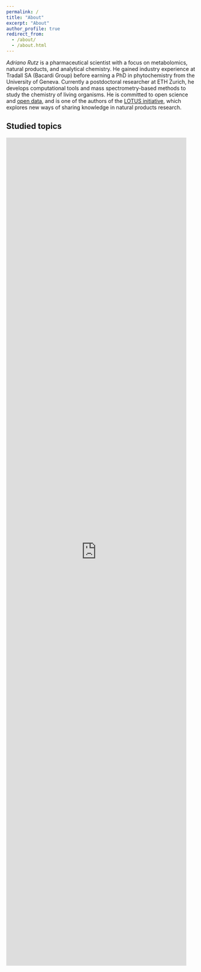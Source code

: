```yaml
---
permalink: /
title: "About"
excerpt: "About"
author_profile: true
redirect_from: 
  - /about/
  - /about.html
---
```


*Adriano Rutz* is a pharmaceutical scientist with a focus on metabolomics, natural products, and analytical chemistry.
He gained industry experience at Tradall SA (Bacardi Group) before earning a PhD in phytochemistry from the University of Geneva.
Currently a postdoctoral researcher at ETH Zurich, he develops computational tools and mass spectrometry-based methods to study the chemistry of living organisms.
He is committed to open science and [open data](https://akademien-schweiz.ch/en/current/news/adriano-rutz-gewinnt-ersten-schweizer-ord-preis), and is one of the authors of the [LOTUS initiative](https://doi.org/10.7554/eLife.70780), which explores new ways of sharing knowledge in natural products research.

## Studied topics

<iframe style="width: 50vw; height: 55vh; border: none;" title="Wikidata query of research topics" src="https://query.wikidata.org/embed.html#%23%2B%20summary%3A%20Author%27s%20topic%20of%20expertise%0A%23%2B%20description%3A%20Author%27s%20topic%20of%20expertise%0A%23%2B%20endpoint%3A%20https%3A%2F%2Fquery.wikidata.org%2Fbigdata%2Fnamespace%2Fwdq%2Fsparql%0A%23%2B%20pagination%3A%20100%0A%23%2B%20method%3A%20GET%0A%23%2B%20tags%3A%0A%23%2B%20%20%20-%20Authors%0A%0APREFIX%20wdt%3A%20%3Chttp%3A%2F%2Fwww.wikidata.org%2Fprop%2Fdirect%2F%3E%0APREFIX%20wikibase%3A%20%3Chttp%3A%2F%2Fwikiba.se%2Fontology%23%3E%0APREFIX%20bd%3A%20%3Chttp%3A%2F%2Fwww.bigdata.com%2Frdf%23%3E%0APREFIX%20hint%3A%20%3Chttp%3A%2F%2Fwww.bigdata.com%2FqueryHints%23%3E%0A%23defaultView%3ABubbleChart%0APREFIX%20target%3A%20%3Chttp%3A%2F%2Fwww.wikidata.org%2Fentity%2FQ97455964%3E%0ASELECT%20%3Fscore%20%3Ftopic%20%3FtopicLabel%20WHERE%20%7B%0A%20%20%7B%0A%20%20%20%20SELECT%20%28SUM%28%3Fscore_%29%20AS%20%3Fscore%29%20%3Ftopic%20WHERE%20%7B%0A%20%20%20%20%20%20%7B%20SELECT%20%2864%20%20AS%20%3Fscore_%29%20%3Ftopic%20WHERE%20%7B%20target%3A%20wdt%3AP101%20%3Ftopic.%20%7D%20%7D%0A%20%20%20%20%20%20UNION%0A%20%20%20%20%20%20%7B%20SELECT%20%2832%20%20AS%20%3Fscore_%29%20%3Ftopic%20WHERE%20%7B%20target%3A%20%28wdt%3AP101%2Fwdt%3AP279%29%20%3Ftopic.%20%7D%20%7D%0A%20%20%20%20%20%20UNION%0A%20%20%20%20%20%20%7B%20SELECT%20%2816%20%20AS%20%3Fscore_%29%20%3Ftopic%20WHERE%20%7B%20target%3A%20%28wdt%3AP101%2Fwdt%3AP279%2Fwdt%3AP279%29%20%3Ftopic.%20%7D%20%7D%0A%20%20%20%20%20%20UNION%0A%20%20%20%20%20%20%7B%0A%20%20%20%20%20%20%20%20SERVICE%20%3Chttps%3A%2F%2Fquery-scholarly.wikidata.org%2Fsparql%3E%20%7B%0A%20%20%20%20%20%20%20%20%20%20SELECT%20%2832%20%20AS%20%3Fscore_%29%20%3Ftopic%20WHERE%20%7B%0A%20%20%20%20%20%20%20%20%20%20%20%20%3Fwork%20wdt%3AP50%20target%3A%3B%0A%20%20%20%20%20%20%20%20%20%20%20%20%20%20wdt%3AP921%20%3Ftopic.%0A%20%20%20%20%20%20%20%20%20%20%7D%0A%20%20%20%20%20%20%20%20%7D%0A%20%20%20%20%20%20%7D%0A%20%20%20%20%20%20UNION%0A%20%20%20%20%20%20%7B%0A%20%20%20%20%20%20%20%20SERVICE%20%3Chttps%3A%2F%2Fquery-scholarly.wikidata.org%2Fsparql%3E%20%7B%0A%20%20%20%20%20%20%20%20%20%20SELECT%20%2816%20%20AS%20%3Fscore_%29%20%3Ftopic%20WHERE%20%7B%0A%20%20%20%20%20%20%20%20%20%20%20%20%3Fwork%20wdt%3AP50%20target%3A%3B%0A%20%20%20%20%20%20%20%20%20%20%20%20%20%20%28wdt%3AP921%2Fwdt%3AP279%29%20%3Ftopic.%0A%20%20%20%20%20%20%20%20%20%20%7D%0A%20%20%20%20%20%20%20%20%7D%0A%20%20%20%20%20%20%7D%0A%20%20%20%20%20%20UNION%0A%20%20%20%20%20%20%7B%0A%20%20%20%20%20%20%20%20SERVICE%20%3Chttps%3A%2F%2Fquery-scholarly.wikidata.org%2Fsparql%3E%20%7B%0A%20%20%20%20%20%20%20%20%20%20SELECT%20%288%20%20AS%20%3Fscore_%29%20%3Ftopic%20WHERE%20%7B%0A%20%20%20%20%20%20%20%20%20%20%20%20%3Fwork%20wdt%3AP50%20target%3A%3B%0A%20%20%20%20%20%20%20%20%20%20%20%20%20%20%28wdt%3AP921%2Fwdt%3AP279%2Fwdt%3AP279%29%20%3Ftopic.%0A%20%20%20%20%20%20%20%20%20%20%7D%0A%20%20%20%20%20%20%20%20%7D%0A%20%20%20%20%20%20%7D%0A%20%20%20%20%20%20UNION%0A%20%20%20%20%20%20%7B%0A%20%20%20%20%20%20%20%20SERVICE%20%3Chttps%3A%2F%2Fquery-scholarly.wikidata.org%2Fsparql%3E%20%7B%0A%20%20%20%20%20%20%20%20%20%20SELECT%20%2816%20%20AS%20%3Fscore_%29%20%3Ftopic%20WHERE%20%7B%0A%20%20%20%20%20%20%20%20%20%20%20%20%3Fwork%20wdt%3AP50%20target%3A%3B%0A%20%20%20%20%20%20%20%20%20%20%20%20%20%20wdt%3AP4510%20%3Ftopic.%0A%20%20%20%20%20%20%20%20%20%20%7D%0A%20%20%20%20%20%20%20%20%7D%0A%20%20%20%20%20%20%7D%0A%20%20%20%20%20%20UNION%0A%20%20%20%20%20%20%7B%0A%20%20%20%20%20%20%20%20SERVICE%20%3Chttps%3A%2F%2Fquery-scholarly.wikidata.org%2Fsparql%3E%20%7B%0A%20%20%20%20%20%20%20%20%20%20SELECT%20%288%20%20AS%20%3Fscore_%29%20%3Ftopic%20WHERE%20%7B%0A%20%20%20%20%20%20%20%20%20%20%20%20%3Fwork%20wdt%3AP50%20target%3A%3B%0A%20%20%20%20%20%20%20%20%20%20%20%20%20%20%28wdt%3AP4510%2Fwdt%3AP279%29%20%3Ftopic.%0A%20%20%20%20%20%20%20%20%20%20%7D%0A%20%20%20%20%20%20%20%20%7D%0A%20%20%20%20%20%20%7D%0A%20%20%20%20%20%20UNION%0A%20%20%20%20%20%20%7B%0A%20%20%20%20%20%20%20%20SERVICE%20%3Chttps%3A%2F%2Fquery-scholarly.wikidata.org%2Fsparql%3E%20%7B%0A%20%20%20%20%20%20%20%20%20%20SELECT%20%284%20%20AS%20%3Fscore_%29%20%3Ftopic%20WHERE%20%7B%0A%20%20%20%20%20%20%20%20%20%20%20%20%3Fwork%20wdt%3AP50%20target%3A%3B%0A%20%20%20%20%20%20%20%20%20%20%20%20%20%20%28wdt%3AP4510%2Fwdt%3AP279%2Fwdt%3AP279%29%20%3Ftopic.%0A%20%20%20%20%20%20%20%20%20%20%7D%0A%20%20%20%20%20%20%20%20%7D%0A%20%20%20%20%20%20%7D%0A%20%20%20%20%20%20UNION%0A%20%20%20%20%20%20%7B%0A%20%20%20%20%20%20%20%20SELECT%20%2832%20%20AS%20%3Fscore_%29%20%3Ftopic%20WHERE%20%7B%0A%20%20%20%20%20%20%20%20%20%20%3Fwork%20wdt%3AP50%20target%3A%3B%0A%20%20%20%20%20%20%20%20%20%20%20%20wdt%3AP921%20%3Ftopic.%0A%20%20%20%20%20%20%20%20%7D%0A%20%20%20%20%20%20%7D%0A%20%20%20%20%20%20UNION%0A%20%20%20%20%20%20%7B%0A%20%20%20%20%20%20%20%20SELECT%20%2816%20%20AS%20%3Fscore_%29%20%3Ftopic%20WHERE%20%7B%0A%20%20%20%20%20%20%20%20%20%20%3Fwork%20wdt%3AP50%20target%3A%3B%0A%20%20%20%20%20%20%20%20%20%20%20%20%28wdt%3AP921%2Fwdt%3AP279%29%20%3Ftopic.%0A%20%20%20%20%20%20%20%20%7D%0A%20%20%20%20%20%20%7D%0A%20%20%20%20%20%20UNION%0A%20%20%20%20%20%20%7B%0A%20%20%20%20%20%20%20%20SELECT%20%288%20%20AS%20%3Fscore_%29%20%3Ftopic%20WHERE%20%7B%0A%20%20%20%20%20%20%20%20%20%20%3Fwork%20wdt%3AP50%20target%3A%3B%0A%20%20%20%20%20%20%20%20%20%20%20%20%28wdt%3AP921%2Fwdt%3AP279%2Fwdt%3AP279%29%20%3Ftopic.%0A%20%20%20%20%20%20%20%20%7D%0A%20%20%20%20%20%20%7D%0A%20%20%20%20%20%20UNION%0A%20%20%20%20%20%20%7B%0A%20%20%20%20%20%20%20%20SELECT%20%2816%20%20AS%20%3Fscore_%29%20%3Ftopic%20WHERE%20%7B%0A%20%20%20%20%20%20%20%20%20%20%3Fwork%20wdt%3AP50%20target%3A%3B%0A%20%20%20%20%20%20%20%20%20%20%20%20wdt%3AP4510%20%3Ftopic.%0A%20%20%20%20%20%20%20%20%7D%0A%20%20%20%20%20%20%7D%0A%20%20%20%20%20%20UNION%0A%20%20%20%20%20%20%7B%0A%20%20%20%20%20%20%20%20SELECT%20%288%20%20AS%20%3Fscore_%29%20%3Ftopic%20WHERE%20%7B%0A%20%20%20%20%20%20%20%20%20%20%3Fwork%20wdt%3AP50%20target%3A%3B%0A%20%20%20%20%20%20%20%20%20%20%20%20%28wdt%3AP4510%2Fwdt%3AP279%29%20%3Ftopic.%0A%20%20%20%20%20%20%20%20%7D%0A%20%20%20%20%20%20%7D%0A%20%20%20%20%20%20UNION%0A%20%20%20%20%20%20%7B%0A%20%20%20%20%20%20%20%20SELECT%20%284%20%20AS%20%3Fscore_%29%20%3Ftopic%20WHERE%20%7B%0A%20%20%20%20%20%20%20%20%20%20%3Fwork%20wdt%3AP50%20target%3A%3B%0A%20%20%20%20%20%20%20%20%20%20%20%20%28wdt%3AP4510%2Fwdt%3AP279%2Fwdt%3AP279%29%20%3Ftopic.%0A%20%20%20%20%20%20%20%20%7D%0A%20%20%20%20%20%20%7D%0A%20%20%20%20%7D%0A%20%20%20%20GROUP%20BY%20%3Ftopic%0A%20%20%7D%0A%20%20SERVICE%20wikibase%3Alabel%20%7B%20bd%3AserviceParam%20wikibase%3Alanguage%20%22%5BAUTO_LANGUAGE%5D%2Cmul%2Cen%22.%20%7D%0A%7D%0AORDER%20BY%20DESC%20%28%3Fscore%29%0ALIMIT%2036%20" referrerpolicy="origin" sandbox="allow-scripts allow-same-origin allow-popups" ></iframe>
